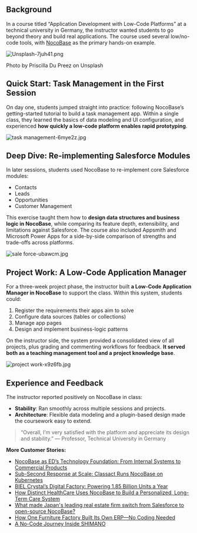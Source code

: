 ## Background

In a course titled “Application Development with Low-Code Platforms” at a technical university in Germany, the instructor wanted students to go beyond theory and build real applications. The course used several low/no-code tools, with [NocoBase](http:www.nocobase.com/ "NocoBase") as the primary hands-on example.

![Unsplash-7juh41.png](https://static-docs.nocobase.com/Unsplash-7juh41.png)

Photo by Priscilla Du Preez on Unsplash

## Quick Start: Task Management in the First Session

On day one, students jumped straight into practice: following NocoBase’s getting-started tutorial to build a task management app. Within a single class, they learned the basics of data modeling and UI configuration, and experienced **how quickly a low-code platform enables rapid prototyping**.

![task management-6mye2z.jpg](https://static-docs.nocobase.com/task%20management-6mye2z.jpg)

## Deep Dive: Re-implementing Salesforce Modules

In later sessions, students used NocoBase to re-implement core Salesforce modules:

* Contacts
* Leads
* Opportunities
* Customer Management

This exercise taught them how to **design data structures and business logic in NocoBase**, while comparing its feature depth, extensibility, and limitations against Salesforce. The course also included Appsmith and Microsoft Power Apps for a side-by-side comparison of strengths and trade-offs across platforms.

![sale force-ubawcm.jpg](https://static-docs.nocobase.com/sale%20force-ubawcm.jpg)

## Project Work: A Low-Code Application Manager

For a three-week project phase, the instructor built **a Low-Code Application Manager in NocoBase** to support the class. Within this system, students could:

1. Register the requirements their apps aim to solve
2. Configure data sources (tables or collections)
3. Manage app pages
4. Design and implement business-logic patterns

On the instructor side, the system provided a consolidated view of all projects, plus grading and commenting workflows for feedback. **It served both as a teaching management tool and a project knowledge base**.

![project work-x9z6fb.jpg](https://static-docs.nocobase.com/project%20work-x9z6fb.jpg)

## Experience and Feedback

The instructor reported positively on NocoBase in class:

* **Stability**: Ran smoothly across multiple sessions and projects.
* **Architecture**: Flexible data modeling and a plugin-based design made the coursework easy to extend.

> “Overall, I’m very satisfied with the platform and appreciate its design and stability.”
> — Professor, Technical University in Germany

**More Customer Stories:**

* [NocoBase as ED’s Technology Foundation: From Internal Systems to Commercial Products](https://www.nocobase.com/en/blog/ed)
* [Sub-Second Response at Scale: Classact Runs NocoBase on Kubernetes](https://www.nocobase.com/en/blog/classact)
* [BIEL Crystal’s Digital Factory: Powering 1.85 Billion Units a Year](https://www.nocobase.com/en/blog/bielcrystal)
* [How Distinct HealthCare Uses NocoBase to Build a Personalized, Long-Term Care System](https://www.nocobase.com/en/blog/distinct-healthcare)
* [What made Japan's leading real estate firm switch from Salesforce to open-source NocoBase?](https://www.nocobase.com/en/blog/century-21)
* [How One Furniture Factory Built Its Own ERP—No Coding Needed](https://www.nocobase.com/en/blog/olmon)
* [A No-Code Journey Inside SHIMANO](https://www.nocobase.com/en/blog/shimano)
